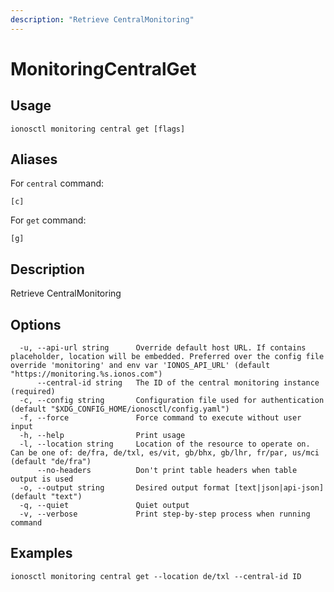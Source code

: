 ```yaml
---
description: "Retrieve CentralMonitoring"
---
```


# MonitoringCentralGet

## Usage

```text
ionosctl monitoring central get [flags]
```

## Aliases

For `central` command:

```text
[c]
```

For `get` command:

```text
[g]
```

## Description

Retrieve CentralMonitoring

## Options

```text
  -u, --api-url string      Override default host URL. If contains placeholder, location will be embedded. Preferred over the config file override 'monitoring' and env var 'IONOS_API_URL' (default "https://monitoring.%s.ionos.com")
      --central-id string   The ID of the central monitoring instance (required)
  -c, --config string       Configuration file used for authentication (default "$XDG_CONFIG_HOME/ionosctl/config.yaml")
  -f, --force               Force command to execute without user input
  -h, --help                Print usage
  -l, --location string     Location of the resource to operate on. Can be one of: de/fra, de/txl, es/vit, gb/bhx, gb/lhr, fr/par, us/mci (default "de/fra")
      --no-headers          Don't print table headers when table output is used
  -o, --output string       Desired output format [text|json|api-json] (default "text")
  -q, --quiet               Quiet output
  -v, --verbose             Print step-by-step process when running command
```

## Examples

```text
ionosctl monitoring central get --location de/txl --central-id ID
```

